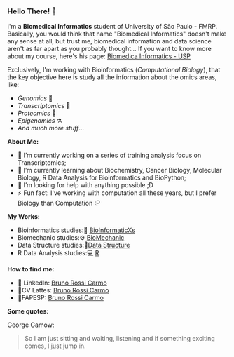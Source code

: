 ### Hello There! 🙌

I'm a **Biomedical Informatics** student of University of São Paulo - FMRP. Basically, you would think that name "Biomedical Informatics" doesn't make any sense at all, but trust me, biomedical information and data science aren't as far apart as you probably thought...
If you want to know more about my course, here's his page: [Biomedica Informatics - USP](https://ibm.fmrp.usp.br/)

Exclusively, I'm working with Bioinformatics (*Computational Biology*), that the key objective here is study all the information about the omics areas, like:
- *Genomics* 🧬
- *Transcriptomics* 🧪
- *Proteomics* 🔬
- *Epigenomics* ⚗️
- *And much more stuff*...

**About Me:**
- 🔭 I’m currently working on a series of training analysis focus on Transcriptomics;
- 🌱 I’m currently learning about Biochemistry, Cancer Biology, Molecular Biology, R Data Analysis for Bioinformatics and BioPython;
- 🤔 I’m looking for help with anything possible ;D
- ⚡ Fun fact: I've working with computation all these years, but I prefer Biology than Computation  :P 

**My Works:**
- Bioinformatics studies:🧬 [BioInformaticXs](https://github.com/BrunoRossiCarmo/BioInformaticXs)
- Biomechanic studies:⚙️ [BioMechanic](https://github.com/BrunoRossiCarmo/Bio-mechanic-Modeling-Tissues-Strain-Representation)
- Data Structure studies:📱[Data Structure](https://github.com/BrunoRossiCarmo/Deque_Data_Structure-AED)
- R Data Analysis studies:💻 [R](https://github.com/BrunoRossiCarmo/R-Language-Study-Case-)

**How to find me:**
- 🤵 LinkedIn: [Bruno Rossi Carmo](https://www.linkedin.com/in/bruno-rossi-carmo/) 
- 🧬CV Lattes: [Bruno Rossi Carmo](buscatextual.cnpq.br/buscatextual/visualizacv.do?id=K2473505Y5)
- 🧪FAPESP: [Bruno Rossi Carmo](https://bv.fapesp.br/pt/pesquisador/705436/bruno-rossi-carmo/)


**Some quotes:**

George Gamow:
>So I am just sitting and waiting, listening 
>and if something exciting comes, I just jump in.

